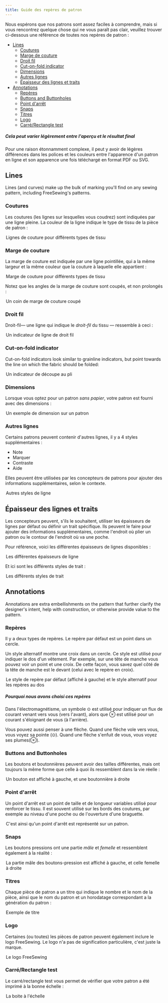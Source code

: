 ```yaml
---
title: Guide des repères de patron
---
```


Nous espérons que nos patrons sont assez faciles à comprendre, mais si vous rencontrez quelque chose qui ne vous paraît pas clair, veuillez trouver ci-dessous une référence de toutes nos repères de patron :

- [Lines](#lines)
  - [Coutures](#seams)
  - [Marge de couture](#seam-allowance)
  - [Droit fil](#grainline)
  - [Cut-on-fold indicator](#cut-on-fold-indicator)
  - [Dimensions](#dimensions)
  - [Autres lignes](#other-lines)
  - [Épaisseur des lignes et traits](#line-widths-and-strokes)
- [Annotations](#annotations)
  - [Repères](#notches)
  - [Buttons and Buttonholes](#buttons-and-buttonholes)
  - [Point d'arrêt](#bartacks)
  - [Snaps](#snaps)
  - [Titres](#titles)
  - [Logo](#logo)
  - [Carré/Rectangle test](#scale-box)

<Tip>

##### Cela peut varier légèrement entre l'aperçu et le résultat final

Pour une raison étonnamment complexe, il peut y avoir de légères
différences dans les polices et les couleurs entre l'apparence d'un patron en ligne 
et son apparence une fois téléchargé en format PDF ou SVG.

</Tip>

## Lines

Lines (and curves) make up the bulk of marking you'll find on any sewing pattern, including FreeSewing's patterns.

### Coutures

Les coutures (les lignes sur lesquelles vous coudrez) sont indiquées par une ligne pleine. La couleur de la ligne indique le type de tissu de la pièce de patron :

<Legend part="fabricLines">

Lignes de couture pour différents types de tissu

</Legend>

### Marge de couture

La marge de couture est indiquée par une ligne pointillée, qui a la même largeur et la même couleur que la couture à laquelle elle appartient :

<Legend part="saLines"> Marge de couture pour différents types de tissu </Legend>

Notez que les angles de la marge de couture sont coupés, et non prolongés :

<Legend part="sa"> Un coin de marge de couture coupé </Legend>

### Droit fil

Droit-fil— une ligne qui indique le _droit-fil_ du tissu — ressemble à ceci :

<Legend part="grainline">

Un indicateur de ligne de droit fil

</Legend>

### Cut-on-fold indicator

Cut-on-fold indicators look similar to grainline indicators, but point towards the line on which the fabric should be folded:

<Legend part="cutonfold">

Un indicateur de découpe au pli

</Legend>

### Dimensions

Lorsque vous optez pour un patron _sans papier_, votre patron est fourni avec des dimensions :

<Legend part="dimension">

Un exemple de dimension sur un patron

</Legend>

### Autres lignes

Certains patrons peuvent contenir d'autres lignes, il y a 4 styles supplémentaires :

- Note
- Marquer
- Contraste
- Aide

Elles peuvent être utilisées par les concepteurs de patrons pour ajouter des informations supplémentaires, selon le contexte.

<Legend part="otherLines">

Autres styles de ligne

</Legend>

## Épaisseur des lignes et traits

Les concepteurs peuvent, s'ils le souhaitent, utiliser les épaisseurs de lignes par défaut ou définir un trait spécifique. Ils peuvent le faire pour ajouter des informations supplémentaires, comme l'endroit où plier un patron ou le contour de l'endroit où va une poche.

Pour référence, voici les différentes épaisseurs de lignes disponibles :

<Legend part="lineWidths">

Les différentes épaisseurs de ligne

</Legend>

Et ici sont les différents styles de trait :

<Legend part="lineStrokes">

Les différents styles de trait

</Legend>

## Annotations

Annotations are extra embellishments on the pattern that further clarify the designer's intent, help with construction, or otherwise provide value to the pattern.

### Repères

Il y a deux types de repères. Le repère par défaut est un point dans un cercle.

Un style alternatif montre une croix dans un cercle. Ce style est utilisé pour indiquer le dos d'un vêtement. Par exemple, sur une tête de manche vous pouvez voir un point et une croix. De cette façon, vous savez quel côté de la tête de manche est le devant (celui avec le repère en croix).

<Legend part="notches"> 

Le style de repère par défaut (affiché à gauche) et le style alternatif pour les repères au dos

</Legend>

<Tip>

##### Pourquoi nous avons choisi ces repères

Dans l'électromagnétisme, un symbole ⊙ est utilisé pour indiquer un flux de courant venant vers vous (vers l'avant),
alors que ⊗ est utilisé pour un courant s'éloignant de vous (à l'arrière).

Vous pouvez aussi penser à une flèche. Quand une flèche vole vers vous, vous voyez sa pointe (⊙).
Quand une flèche s'enfuit de vous, vous voyez ses plumes(⊗).

</Tip>

### Buttons and Buttonholes

Les boutons et boutonnières peuvent avoir des tailles différentes, mais ont toujours la même forme que celle à quoi ils ressemblent dans la vie réelle :

<Legend part="buttons">

Un bouton est affiché à gauche, et une boutonnière à droite

</Legend>

### Point d'arrêt

Un point d'arrêt est un point de taille et de longueur variables utilisé pour renforcer le tissu. Il est souvent utilisé sur les bords des coutures, par exemple au niveau d'une poche ou de l'ouverture d'une braguette.

<Legend part="bartack">

C'est ainsi qu'un point d'arrêt est représenté sur un patron. 
</Legend>

### Snaps

Les boutons pressions ont une partie _mâle_ et _femelle_ et ressemblent également à la réalité :

<Legend part="snaps">

La partie mâle des boutons-pression est affiché à gauche, et celle femelle à droite

</Legend>

### Titres

Chaque pièce de patron a un titre qui indique le nombre et le nom de la pièce, ainsi que le nom du patron et un horodatage correspondant a la génération du patron :

<Legend part="title">

Exemple de titre

</Legend>

### Logo

Certaines (ou toutes) les pièces de patron peuvent également inclure le logo FreeSewing. Le logo n'a pas de signification particulière, c'est juste la marque.

<Legend part="logo">

Le logo FreeSewing

</Legend>

### Carré/Rectangle test

Le carré/rectangle test vous permet de vérifier que votre patron a été imprimé à la bonne échelle :

<Legend part="scalebox">

La boite à l'échelle

</Legend>

